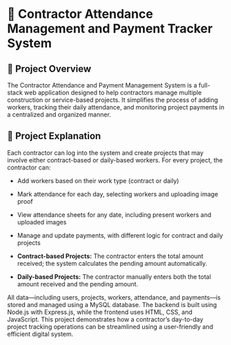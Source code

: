 # 🧱 Contractor Attendance Management and Payment Tracker System

## 📌 Project Overview

The Contractor Attendance and Payment Management System is a full-stack web application designed to help contractors manage multiple construction or service-based projects. It simplifies the process of adding workers, tracking their daily attendance, and monitoring project payments in a centralized and organized manner.

## 📖 Project Explanation

Each contractor can log into the system and create projects that may involve either contract-based or daily-based workers. For every project, the contractor can:

- Add workers based on their work type (contract or daily)
- Mark attendance for each day, selecting workers and uploading image proof
- View attendance sheets for any date, including present workers and uploaded images
- Manage and update payments, with different logic for contract and daily projects

- **Contract-based Projects:** The contractor enters the total amount received; the system calculates the pending amount automatically.
- **Daily-based Projects:** The contractor manually enters both the total amount received and the pending amount.

All data—including users, projects, workers, attendance, and payments—is stored and managed using a MySQL database. The backend is built using Node.js with Express.js, while the frontend uses HTML, CSS, and JavaScript. This project demonstrates how a contractor’s day-to-day project tracking operations can be streamlined using a user-friendly and efficient digital system.
